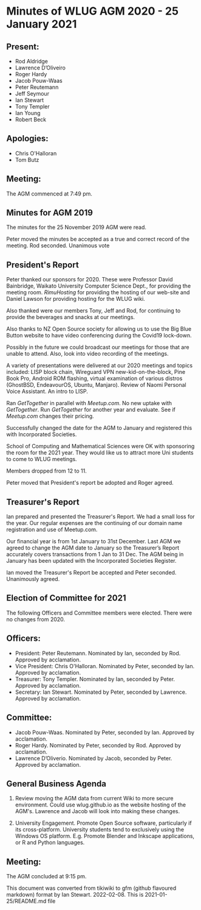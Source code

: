 # Minutes of WLUG AGM 2020 - 25 January 2021

## Present:

- Rod Aldridge
- Lawrence D’Oliveiro
- Roger Hardy
- Jacob Pouw-Waas
- Peter Reutemann
- Jeff Seymour
- Ian Stewart
- Tony Templer
- Ian Young
- Robert Beck

## Apologies:

- Chris O'Halloran
- Tom Butz

## Meeting:

The AGM commenced at 7:49 pm.

## Minutes for AGM 2019

The minutes for the 25 November 2019 AGM were read.

Peter moved the minutes be accepted as a true and correct record of the
meeting. Rod seconded. Unanimous vote

## President's Report

Peter thanked our sponsors for 2020. These were Professor David
Bainbridge, Waikato University Computer Science Dept., for providing the
meeting room. *RimuHosting* for providing the hosting of our web-site and
Daniel Lawson for providing hosting for the WLUG wiki.

Also thanked were our members Tony, Jeff and Rod, for continuing to
provide the beverages and snacks at our meetings.

Also thanks to NZ Open Source society for allowing us to use the Big
Blue Button website to have video conferencing during the Covid19
lock-down.

Possibly in the future we could broadcast our meetings for those that
are unable to attend. Also, look into video recording of the meetings.

A variety of presentations were delivered at our 2020 meetings and
topics included: LISP block chain, Wireguard VPN new-kid-on-the-block,
Pine Book Pro, Android ROM flashing, virtual examination of various
distros (GhostBSD, EndeavourOS, Ubuntu, Manjaro). Review of Naomi
Personal Voice Assistant. An intro to LISP.

Ran *GetTogether* in parallel with *Meetup.com*. No new uptake with
*GetTogether*. Run *GetTogether* for another year and evaluate. See if
*Meetup.com* changes their pricing.

Successfully changed the date for the AGM to January and registered this
with Incorporated Societies.

School of Computing and Mathematical Sciences were OK with sponsoring
the room for the 2021 year. They would like us to attract more Uni
students to come to WLUG meetings.

Members dropped from 12 to 11.

Peter moved that President's report be adopted and Roger agreed.

## Treasurer's Report

Ian prepared and presented the Treasurer's Report. We had a small loss
for the year. Our regular expenses are the continuing of our domain name
registration and use of Meetup.com.

Our financial year is from 1st January to 31st December. Last AGM we
agreed to change the AGM date to January so the Treasurer’s Report
accurately covers transactions from 1 Jan to 31 Dec. The AGM being in
January has been updated with the Incorporated Societies Register.

Ian moved the Treasurer's Report be accepted and Peter seconded.
Unanimously agreed.

## Election of Committee for 2021

The following Officers and Committee members were elected. There were no
changes from 2020.

## Officers:

  - President: Peter Reutemann. Nominated by Ian, seconded by Rod.
    Approved by acclamation.
  - Vice President: Chris O'Halloran. Nominated by Peter, seconded by
    Ian. Approved by acclamation.
  - Treasurer: Tony Templer. Nominated by Ian, seconded by Peter.
    Approved by acclamation.
  - Secretary: Ian Stewart. Nominated by Peter, seconded by Lawrence.
    Approved by acclamation.

## Committee:

  - Jacob Pouw-Waas. Nominated by Peter, seconded by Ian. Approved by
    acclamation.
  - Roger Hardy. Nominated by Peter, seconded by Rod. Approved by
    acclamation.
  - Lawrence D’Oliverio. Nominated by Jacob, seconded by Peter. Approved
    by acclamation.

## General Business Agenda

1. Review moving the AGM data from current Wiki to more secure
environment. Could use wlug.github.io as the website hosting of the
AGM's. Lawrence and Jacob will look into making these changes.

2. University Engagement. Promote Open Source software, particularly if
its cross-platform. University students tend to exclusively using the
Windows OS platform. E.g. Promote Blender and Inkscape applications, or
R and Python languages.

## Meeting:

The AGM concluded at 9:15 pm.


This document was converted from tikiwiki to gfm (github flavoured markdown) format by Ian Stewart. 2022-02-08.
This is 2021-01-25/README.md file
